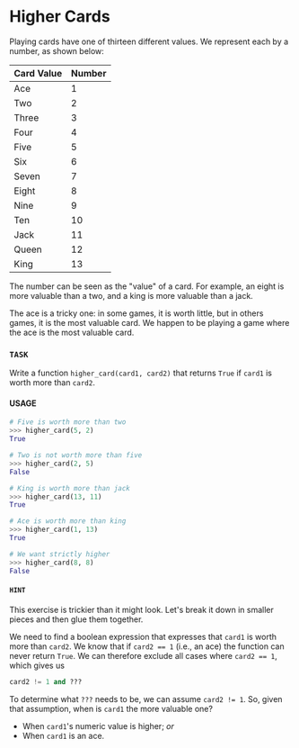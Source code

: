 # Higher Cards

Playing cards have one of thirteen different values.
We represent each by a number, as shown below:


| Card Value | Number |
| ---------- | ------ |
| Ace        | 1      |
| Two        | 2      |
| Three      | 3      |
| Four       | 4      |
| Five       | 5      |
| Six        | 6      |
| Seven      | 7      |
| Eight      | 8      |
| Nine       | 9      |
| Ten        | 10     |
| Jack       | 11     |
| Queen      | 12     |
| King       | 13     |

The number can be seen as the "value" of a card.
For example, an eight is more valuable than a two, and a king is more valuable than a jack.

The ace is a tricky one: in some games, it is worth little, but in others games, it is the most valuable card.
We happen to be playing a game where the ace is the most valuable card.

### `TASK`

Write a function `higher_card(card1, card2)` that returns `True` if `card1` is worth more than `card2`.

#### USAGE

```python
# Five is worth more than two
>>> higher_card(5, 2)
True

# Two is not worth more than five
>>> higher_card(2, 5)
False

# King is worth more than jack
>>> higher_card(13, 11)
True

# Ace is worth more than king
>>> higher_card(1, 13)
True

# We want strictly higher
>>> higher_card(8, 8)
False
```

#### `HINT`

This exercise is trickier than it might look.
Let's break it down in smaller pieces and then glue them together.

We need to find a boolean expression that expresses that `card1` is worth more than `card2`.
We know that if `card2 == 1` (i.e., an ace) the function can never return `True`.
We can therefore exclude all cases where `card2 == 1`, which gives us

```python
card2 != 1 and ???
```

To determine what `???` needs to be, we can assume `card2 != 1`.
So, given that assumption, when is `card1` the more valuable one?

- When `card1`'s numeric value is higher; _or_
- When `card1` is an ace.
